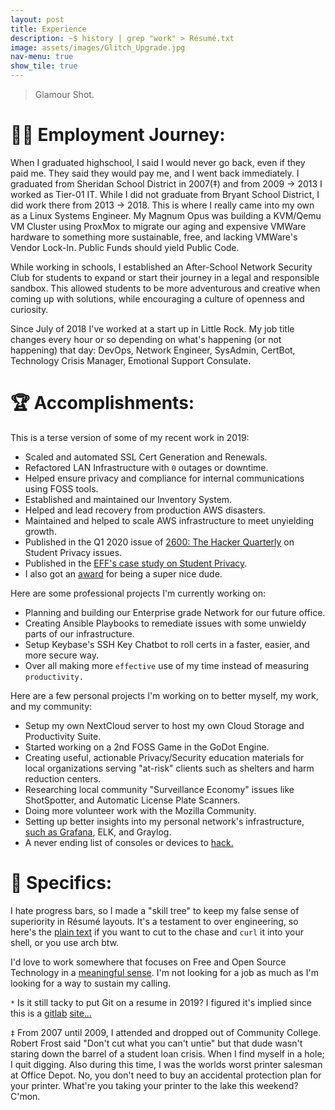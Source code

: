 ```yaml
---
layout: post
title: Experience
description: ~$ history | grep "work" > Résumé.txt
image: assets/images/Glitch_Upgrade.jpg
nav-menu: true
show_tile: true
---
```

> Glamour Shot.

# 🧗‍♂️ Employment Journey:
When I graduated highschool, I said I would never go back, even if they paid me. They said they would pay me, and I went back immediately. I graduated from Sheridan School District in 2007(‡) and from 2009 -> 2013 I worked as Tier-01 IT. While I did not graduate from Bryant School District, I did work there from 2013 -> 2018. This is where I really came into my own as a Linux Systems Engineer. My Magnum Opus was building a KVM/Qemu VM Cluster using ProxMox to migrate our aging and expensive VMWare hardware to something more sustainable, free, and lacking VMWare's Vendor Lock-In. Public Funds should yield Public Code.

While working in schools, I established an After-School Network Security Club for students to expand or start their journey in a legal and responsible sandbox. This allowed students to be more adventurous and creative when coming up with solutions, while encouraging a culture of openness and curiosity.

Since July of 2018 I've worked at a start up in Little Rock. My job title changes every hour or so depending on what's happening (or not happening) that day: DevOps, Network Engineer, SysAdmin, CertBot, Technology Crisis Manager, Emotional Support Consulate.

# 🏆 Accomplishments:
This is a terse version of some of my recent work in 2019:

* Scaled and automated SSL Cert Generation and Renewals.
* Refactored LAN Infrastructure with `0` outages or downtime.
* Helped ensure privacy and compliance for internal communications using FOSS tools.
* Established and maintained our Inventory System.
* Helped and lead recovery from production AWS disasters.
* Maintained and helped to scale AWS infrastructure to meet unyielding growth.
* Published in the Q1 2020 issue of [2600: The Hacker Quarterly](https://store.2600.com/products/winter-2019-2020) on Student Privacy issues.
* Published in the [EFF's case study on Student Privacy](https://www.eff.org/deeplinks/2017/03/privacy-practice-not-just-policy-system-administrator-advocating-student-privacy).
* I also got an [award](https://www.instagram.com/p/B27RWEcA7il/) for being a super nice dude.

Here are some professional projects I'm currently working on:

* Planning and building our Enterprise grade Network for our future office.
* Creating Ansible Playbooks to remediate issues with some unwieldy parts of our infrastructure.
* Setup Keybase's SSH Key Chatbot to roll certs in  a faster, easier, and more secure way.
* Over all making more `effective` use of my time instead of measuring `productivity.`

Here are a few personal projects I'm working on to better myself, my work, and my community:

* Setup my own NextCloud server to host my own Cloud Storage and Productivity Suite.
* Started working on a 2nd FOSS Game in the GoDot Engine.
* Creating useful, actionable Privacy/Security education materials for local organizations serving "at-risk" clients such as shelters and harm reduction centers.
* Researching local community "Surveillance Economy" issues like ShotSpotter, and Automatic License Plate Scanners.
* Doing more volunteer work with the Mozilla Community.
* Setting up better insights into my personal network's infrastructure, [such as Grafana](https://mastodon.social/@matrix8967/103640872967140961), ELK, and Graylog.
* A never ending list of consoles or devices to [hack.](https://mastodon.social/@matrix8967/103377713638351769)


# 📍 Specifics:

I hate progress bars, so I made a "skill tree" to keep my false sense of superiority in Résumé layouts. It's a testament to over engineering, so here's the <a href="assets/text/Resume.txt">plain text</a> if you want to cut to the chase and `curl` it into your shell, or you use arch btw.

<div align="center">
<script id="asciicast-1dpZplOOsFVEUCZl0zbfgxvZx" src="https://asciinema.org/a/1dpZplOOsFVEUCZl0zbfgxvZx.js" async></script>
</div>

I'd love to work somewhere that focuses on Free and Open Source Technology in a <a href="https://alexmorris.dev/about.html">meaningful sense</a>. I'm not looking for a job as much as I'm looking for a way to sustain my calling.

`*` Is it still tacky to put Git on a resume in 2019? I figured it's implied since this is a <a href="https://alexmorris.dev/projects.html">gitlab</a> <a href="https://gitlab.com/matrix8967/alexmorris.dev">site...</a>

`‡` From 2007 until 2009, I attended and dropped out of Community College. Robert Frost said "Don't cut what you can't untie" but that dude wasn't staring down the barrel of a student loan crisis. When I find myself in a hole; I quit digging. Also during this time, I was the worlds worst printer salesman at Office Depot. No, you don't need to buy an accidental protection plan for your printer. What're you taking your printer to the lake this weekend? C'mon.
